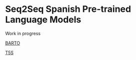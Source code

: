 # Seq2Seq Spanish Pre-trained Language Models

Work in progress

[BARTO](https://huggingface.co/vgaraujov/bart-base-spanish)

[T5S](https://huggingface.co/vgaraujov/t5-base-spanish)
